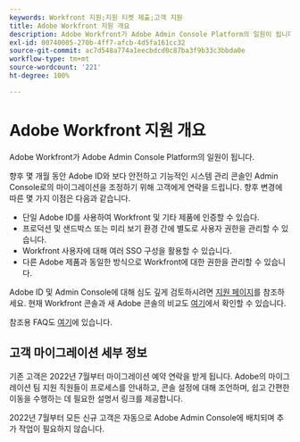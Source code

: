 ```yaml
---
keywords: Workfront 지원;지원 티켓 제출;고객 지원
title: Adobe Workfront 지원 개요
description: Adobe Workfront가 Adobe Admin Console Platform의 일원이 됩니다.
exl-id: 00740005-270b-4ff7-afcb-4d5fa161cc32
source-git-commit: ac7d548a774a1eecbdcd0c87ba3f9b33c3bbda0e
workflow-type: tm+mt
source-wordcount: '221'
ht-degree: 100%

---
```


# Adobe Workfront 지원 개요

Adobe Workfront가 Adobe Admin Console Platform의 일원이 됩니다.

향후 몇 개월 동안 Adobe ID와 보다 안전하고 기능적인 시스템 관리 콘솔인 Admin Console로의 마이그레이션을 조정하기 위해 고객에게 연락을 드립니다. 향후 변경에 따른 몇 가지 이점은 다음과 같습니다.

* 단일 Adobe ID를 사용하여 Workfront 및 기타 제품에 인증할 수 있습다.
* 프로덕션 및 샌드박스 또는 미리 보기 환경 간에 별도로 사용자 권한을 관리할 수 있습니다.
* Workfront 사용자에 대해 여러 SSO 구성을 활용할 수 있습니다.
* 다른 Adobe 제품과 동일한 방식으로 Workfront에 대한 권한을 관리할 수 있습니다.

Adobe ID 및 Admin Console에 대해 심도 깊게 검토하시려면 [지원 페이지](https://helpx.adobe.com/kr/enterprise/admin-guide.html)를 참조하세요. 현재 Workfront 콘솔과 새 Adobe 콘솔의 비교도 [여기](https://one.workfront.com/s/document-item?bundleId=the-new-workfront-experience&amp;topicId=Content%2FAdministration_and_Setup%2FGet_started-WF_administration%2Factions-in-admin-console.htm&amp;_LANG=enus)에서 확인할 수 있습니다.

<!--
New URL for July 27:
https://experienceleague.adobe.com/docs/workfront/using/administration-and-setup/get-started-administration/actions-in-admin-console.html
-->

참조용 FAQ도 [여기](faq.md)에 있습니다.

## 고객 마이그레이션 세부 정보

기존 고객은 2022년 7월부터 마이그레이션 예약 연락을 받게 됩니다.  Adobe의 마이그레이션 팀 지원 직원들이 프로세스를 안내하고, 콘솔 설정에 대해 조언하며, 쉽고 간편한 이동을 수행하는 데 필요한 설명서 링크를 제공합니다.

2022년 7월부터 모든 신규 고객은 자동으로 Adobe Admin Console에 배치되며 추가 작업이 필요하지 않습니다.
